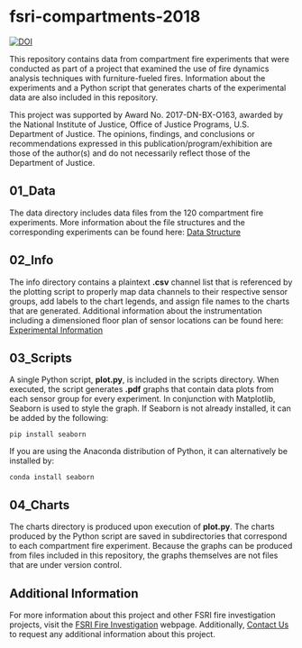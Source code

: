 # fsri-compartments-2018
[![DOI](https://zenodo.org/badge/doi/10.5281/zenodo.5703475.svg)](https://zenodo.org/record/5703475#.YZK1J73MK50)



This repository contains data from compartment fire experiments that were conducted as part of a project that examined the use of fire dynamics analysis techniques with furniture-fueled fires. Information about the experiments and a Python script that generates charts of the experimental data are also included in this repository.

This project was supported by Award No. 2017-DN-BX-O163, awarded by the National Institute of Justice, Office of Justice Programs, U.S. Department of Justice. The opinions, findings, and conclusions or recommendations expressed in this publication/program/exhibition are those of the author(s) and do not necessarily reflect those of the Department of Justice.

## 01_Data

The data directory includes data files from the 120 compartment fire experiments. More information about the file structures and the corresponding experiments can be found here: [Data Structure](01_Data/README.md)

## 02_Info

The info directory contains a plaintext __.csv__ channel list that is referenced by the plotting script to properly map data channels to their respective sensor groups, add labels to the chart legends, and assign file names to the charts that are generated. Additional information about the instrumentation including a dimensioned floor plan of sensor locations can be found here: [Experimental Information](02_Info/README.md)

## 03_Scripts

A single Python script, __plot.py__, is included in the scripts directory. When executed, the script generates __.pdf__ graphs that contain data plots from each sensor group for every experiment. In conjunction with Matplotlib, Seaborn is used to style the graph. If Seaborn is not already installed, it can be added by the following:
```
pip install seaborn
```
If you are using the Anaconda distribution of Python, it can alternatively be installed by:
```
conda install seaborn
```

## 04_Charts

The charts directory is produced upon execution of __plot.py__. The charts produced by the Python script are saved in subdirectories that correspond to each compartment fire experiment. Because the graphs can be produced from files included in this repository, the graphs themselves are not files that are under version control.

## Additional Information

For more information about this project and other FSRI fire investigation projects, visit the [FSRI Fire Investigation](https://fireinvestigation.fsri.org/) webpage. Additionally, [Contact Us](https://fsri.org/contact-fire-safety-research-institute) to request any additional information about this project.
